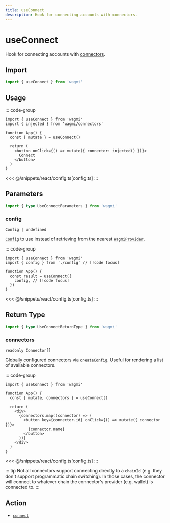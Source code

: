 ```yaml
---
title: useConnect
description: Hook for connecting accounts with connectors.
---
```


<script setup>
const packageName = 'wagmi'
const actionName = 'connect'
const typeName = 'Connect'
const mutate = 'mutate'
const TData = '{ accounts: readonly [Address, ...Address[]]; chainId: number; }'
const TError = 'ConnectErrorType'
const TVariables = '{ chainId?: number | undefined; connector?: CreateConnectorFn | Connector | undefined; }'
</script>

# useConnect

Hook for connecting accounts with [connectors](/react/api/connectors).

## Import

```ts
import { useConnect } from 'wagmi'
```

## Usage

::: code-group
```tsx [index.tsx]
import { useConnect } from 'wagmi'
import { injected } from 'wagmi/connectors'

function App() {
  const { mutate } = useConnect()

  return (
    <button onClick={() => mutate({ connector: injected() })}>
      Connect
    </button>
  )
}
```
<<< @/snippets/react/config.ts[config.ts]
:::

## Parameters

```ts
import { type UseConnectParameters } from 'wagmi'
```

### config

`Config | undefined`

[`Config`](/react/api/createConfig#config) to use instead of retrieving from the nearest [`WagmiProvider`](/react/api/WagmiProvider).

::: code-group
```tsx [index.tsx]
import { useConnect } from 'wagmi'
import { config } from './config' // [!code focus]

function App() {
  const result = useConnect({
    config, // [!code focus]
  })
}
```
<<< @/snippets/react/config.ts[config.ts]
:::

<!--@include: @shared/mutation-options.md-->

## Return Type

```ts
import { type UseConnectReturnType } from 'wagmi'
```

### connectors

`readonly Connector[]`

Globally configured connectors via [`createConfig`](/react/api/createConfig#connectors). Useful for rendering a list of available connectors.

::: code-group
```tsx [index.tsx]
import { useConnect } from 'wagmi'

function App() {
  const { mutate, connectors } = useConnect()

  return (
    <div>
      {connectors.map((connector) => (
        <button key={connector.id} onClick={() => mutate({ connector })}>
          {connector.name}
        </button>
      ))}
    </div>
  )
}
```
<<< @/snippets/react/config.ts[config.ts]
:::

<!--@include: @shared/mutation-result.md-->

::: tip
Not all connectors support connecting directly to a `chainId` (e.g. they don't support programmatic chain switching). In those cases, the connector will connect to whatever chain the connector's provider (e.g. wallet) is connected to.
:::

<!--@include: @shared/mutation-imports.md-->

## Action

- [`connect`](/core/api/actions/connect)
